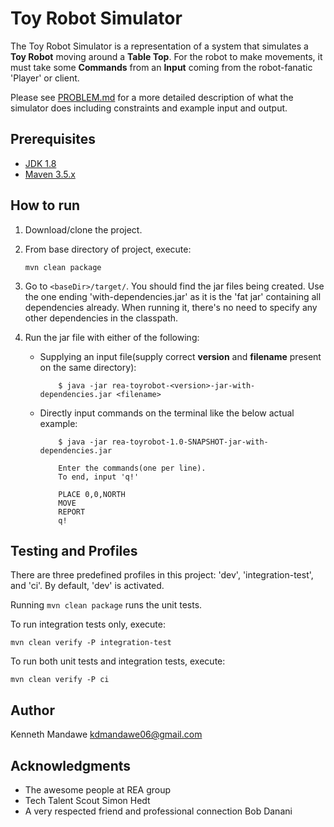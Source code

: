 # Toy Robot Simulator

The Toy Robot Simulator is a representation of a system that simulates a **Toy Robot** moving around a **Table Top**. 
For the robot to make movements, it must take some **Commands** from an **Input** coming from the robot-fanatic 'Player'
or client.

Please see [PROBLEM.md](PROBLEM.md) for a more detailed description of what the simulator does including constraints and
example input and output.

## Prerequisites
- [JDK 1.8]
- [Maven 3.5.x]

## How to run 

1. Download/clone the project.
2. From base directory of project, execute: 

    ```
    mvn clean package
    ``` 
3.  Go to `<baseDir>/target/`. You should find the jar files being created. Use the one ending 'with-dependencies.jar' 
    as it is the 'fat jar' containing all dependencies already. When running it, there's no need to specify any other 
    dependencies in the classpath.
4.  Run the jar file with either of the following:
    - Supplying an input file(supply correct **version** and **filename** present on the same directory):
        ```
            $ java -jar rea-toyrobot-<version>-jar-with-dependencies.jar <filename>
        ```  
    - Directly input commands on the terminal like the below actual example:
        ```
            $ java -jar rea-toyrobot-1.0-SNAPSHOT-jar-with-dependencies.jar
            
            Enter the commands(one per line).
            To end, input 'q!'
            
            PLACE 0,0,NORTH
            MOVE
            REPORT
            q!

        ``` 

## Testing and Profiles

There are three predefined profiles in this project: 'dev', 'integration-test', and 'ci'. By default, 'dev' is activated.

Running `mvn clean package` runs the unit tests.

To run integration tests only, execute:

```
mvn clean verify -P integration-test
```

To run both unit tests and integration tests, execute:

```
mvn clean verify -P ci
```
## Author

Kenneth Mandawe <kdmandawe06@gmail.com>

## Acknowledgments

* The awesome people at REA group
* Tech Talent Scout Simon Hedt
* A very respected friend and professional connection Bob Danani

[JDK 1.8]: http://www.oracle.com/technetwork/java/javase/downloads/jdk8-downloads-2133151.html
[Maven 3.5.x]: https://maven.apache.org/install.html